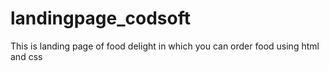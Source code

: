 # landingpage_codsoft
This is landing page of food delight in which you can order food using html and css
